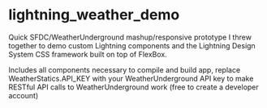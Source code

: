 # lightning_weather_demo
Quick SFDC/WeatherUnderground mashup/responsive prototype I threw together to demo custom
Lightning components and the Lightning Design System CSS framework
built on top of FlexBox.

Includes all components necessary to compile and build app, replace WeatherStatics.API_KEY
with your WeatherUnderground API key to make RESTful API calls to WeatherUnderground work
(free to create a developer account)
